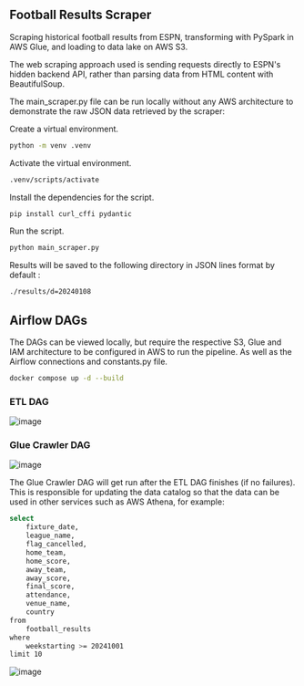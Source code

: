 ## Football Results Scraper

Scraping historical football results from ESPN, transforming with PySpark in AWS Glue, and loading to data lake on AWS S3. 

The web scraping approach used is sending requests directly to ESPN's hidden backend API, rather than parsing data from HTML content with BeautifulSoup.

The main_scraper.py file can be run locally without any AWS architecture to demonstrate the raw JSON data retrieved by the scraper:

Create a virtual environment.
```bash
python -m venv .venv
```
Activate the virtual environment.
```bash
.venv/scripts/activate
```
Install the dependencies for the script.
```bash
pip install curl_cffi pydantic
```
Run the script.
```bash
python main_scraper.py
```
Results will be saved to the following directory in JSON lines format by default :
```bash
./results/d=20240108
```

## Airflow DAGs

The DAGs can be viewed locally, but require the respective S3, Glue and IAM architecture to be configured in AWS to run the pipeline. As well as the Airflow connections and constants.py file.

```bash
docker compose up -d --build
```

### ETL DAG

![image](https://github.com/user-attachments/assets/0d8a2387-1e6a-432d-9d35-56fca691418c)

### Glue Crawler DAG

![image](https://github.com/user-attachments/assets/f052a8c7-1956-47f2-b680-afe192912db6)

The Glue Crawler DAG will get run after the ETL DAG finishes (if no failures). This is responsible for updating the data catalog so that the data can be used in other services such as AWS Athena, for example:

```bash
select
    fixture_date,
    league_name,
    flag_cancelled,
    home_team,
    home_score,
    away_team,
    away_score,
    final_score,
    attendance,
    venue_name,
    country
from 
    football_results 
where 
    weekstarting >= 20241001
limit 10
```
![image](https://github.com/user-attachments/assets/1ae58618-fc39-4042-9fba-9debc97befd6)


